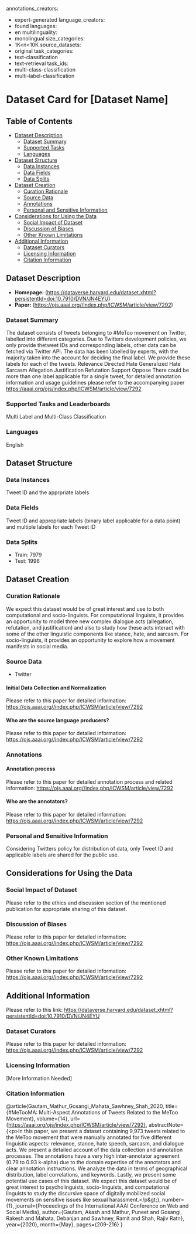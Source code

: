 
annotations_creators:
- expert-generated
language_creators:
- found
languages:
- en
multilinguality:
- monolingual
size_categories:
- 1K<n<10K
source_datasets:
- original
task_categories:
- text-classification
- text-retrieval
task_ids:
- multi-class-classification
- multi-label-classification

# Dataset Card for [Dataset Name]

## Table of Contents
- [Dataset Description](#dataset-description)
  - [Dataset Summary](#dataset-summary)
  - [Supported Tasks](#supported-tasks-and-leaderboards)
  - [Languages](#languages)
- [Dataset Structure](#dataset-structure)
  - [Data Instances](#data-instances)
  - [Data Fields](#data-instances)
  - [Data Splits](#data-instances)
- [Dataset Creation](#dataset-creation)
  - [Curation Rationale](#curation-rationale)
  - [Source Data](#source-data)
  - [Annotations](#annotations)
  - [Personal and Sensitive Information](#personal-and-sensitive-information)
- [Considerations for Using the Data](#considerations-for-using-the-data)
  - [Social Impact of Dataset](#social-impact-of-dataset)
  - [Discussion of Biases](#discussion-of-biases)
  - [Other Known Limitations](#other-known-limitations)
- [Additional Information](#additional-information)
  - [Dataset Curators](#dataset-curators)
  - [Licensing Information](#licensing-information)
  - [Citation Information](#citation-information)

## Dataset Description

- **Homepage:** (https://dataverse.harvard.edu/dataset.xhtml?persistentId=doi:10.7910/DVN/JN4EYU)
- **Paper:** (https://ojs.aaai.org//index.php/ICWSM/article/view/7292)


### Dataset Summary

The dataset consists of tweets belonging to #MeToo movement on Twitter, labelled into different categories. Due to Twitters development policies, we only provide thetweet IDs and corresponding labels, other data can be fetched via Twitter API. The data has been labelled by experts, with the majority taken into the account for deciding the final label. We provide these labels for each of the tweets.
Relevance
Directed Hate
Generalized Hate
Sarcasm
Allegation
Justification
Refutation
Support
Oppose
There could be more than one label applicable for a single tweet, for detailed annotation information and usage guidelines please refer to the accompanying paper https://aaai.org/ojs/index.php/ICWSM/article/view/7292 

### Supported Tasks and Leaderboards

Multi Label and Multi-Class Classification

### Languages

English

## Dataset Structure

### Data Instances

Tweet ID and the apprpriate labels 

### Data Fields

Tweet ID and appropriate labels (binary label applicable for a data point) and multiple labels for each Tweet ID

### Data Splits

- Train: 7979
- Test: 1996

## Dataset Creation

### Curation Rationale
We expect this dataset would be of great interest and use to both computational and socio-linguists. For computational linguists, it provides an opportunity to model three new complex dialogue acts (allegation, refutation, and justification) and also to study how these acts interact with some of the other linguistic components like stance, hate, and sarcasm. For socio-linguists, it provides an opportunity to explore how a movement manifests in social media. 


### Source Data
- Twitter

#### Initial Data Collection and Normalization

Please refer to this paper for detailed information: https://ojs.aaai.org//index.php/ICWSM/article/view/7292

#### Who are the source language producers?

Please refer to this paper for detailed information: https://ojs.aaai.org//index.php/ICWSM/article/view/7292

### Annotations

#### Annotation process

Please refer to this paper for detailed annotation process and related information: https://ojs.aaai.org//index.php/ICWSM/article/view/7292

#### Who are the annotators?

Please refer to this paper for detailed information: https://ojs.aaai.org//index.php/ICWSM/article/view/7292

### Personal and Sensitive Information

Considering Twitters policy for distribution of data, only Tweet ID and applicable labels are shared for the public use. 

## Considerations for Using the Data

### Social Impact of Dataset
Please refer to the ethics and discussion section of the mentioned publication for appropriate sharing of this dataset. 


### Discussion of Biases

Please refer to this paper for detailed information: https://ojs.aaai.org//index.php/ICWSM/article/view/7292

### Other Known Limitations

Please refer to this paper for detailed information: https://ojs.aaai.org//index.php/ICWSM/article/view/7292

## Additional Information

Please refer to this link: https://dataverse.harvard.edu/dataset.xhtml?persistentId=doi:10.7910/DVN/JN4EYU

### Dataset Curators

Please refer to this paper for detailed information: https://ojs.aaai.org//index.php/ICWSM/article/view/7292

### Licensing Information

[More Information Needed]

### Citation Information

@article{Gautam_Mathur_Gosangi_Mahata_Sawhney_Shah_2020, title={#MeTooMA: Multi-Aspect Annotations of Tweets Related to the MeToo Movement}, volume={14}, url={https://aaai.org/ojs/index.php/ICWSM/article/view/7292}, abstractNote={&lt;p&gt;In this paper, we present a dataset containing 9,973 tweets related to the MeToo movement that were manually annotated for five different linguistic aspects: relevance, stance, hate speech, sarcasm, and dialogue acts. We present a detailed account of the data collection and annotation processes. The annotations have a very high inter-annotator agreement (0.79 to 0.93 k-alpha) due to the domain expertise of the annotators and clear annotation instructions. We analyze the data in terms of geographical distribution, label correlations, and keywords. Lastly, we present some potential use cases of this dataset. We expect this dataset would be of great interest to psycholinguists, socio-linguists, and computational linguists to study the discursive space of digitally mobilized social movements on sensitive issues like sexual harassment.&lt;/p&#38;gt;}, number={1}, journal={Proceedings of the International AAAI Conference on Web and Social Media}, author={Gautam, Akash and Mathur, Puneet and Gosangi, Rakesh and Mahata, Debanjan and Sawhney, Ramit and Shah, Rajiv Ratn}, year={2020}, month={May}, pages={209-216} }